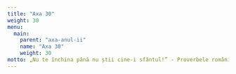 ```yaml
---
title: "Axa 30"
weight: 30
menu:
  main:
    parent: "axa-anul-ii"
    name: "Axa 30"
    weight: 30
motto: „Nu te închina până nu știi cine-i sfântul!” - Proverbele românilor - Iuliu A. ZANNE 
---
```

